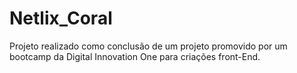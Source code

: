 # Netlix_Coral
Projeto realizado como conclusão de um projeto promovido por um bootcamp da Digital Innovation One para criações front-End.
